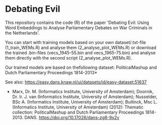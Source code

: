 # Debating Evil
This repository contains the code (R) of the paper 'Debating Evil: Using Word Embeddings to Analyse Parliamentary Debates on War Criminals in the Netherlands'.

You can start with training models based on your own dataset/.txt-file (1_train_WEMs.R) and analyse them (2_analyse_plot_WEMs.R) or download the trained .bin-files (vecs_1945-55.bin and vecs_1965-75.bin) and analyse them directly with the second script (2_analyse_plot_WEMs.R). 

Our trained models are based on thefollowing dataset: PoliticalMashup and Dutch Parliamentary Proceedings 1814-2013*

See also: https://easy.dans.knaw.nl/ui/datasets/id/easy-dataset:51637

 
 
* Marx, Dr. M. (Informatics Institute, University of Amsterdam); Doornik, Dr. Ir. J. van (Informatics Institute, University of Amsterdam); Nusselder, BSc A. (Informatics Institute, University of Amsterdam); Buitinck, Msc L. (Informatics Institute, University of Amsterdam) (2012): Thematic collection: PoliticalMashup and Dutch Parliamentary Proceedings 1814-2013. DANS. https://doi.org/10.17026/dans-zg8-9x2v 
